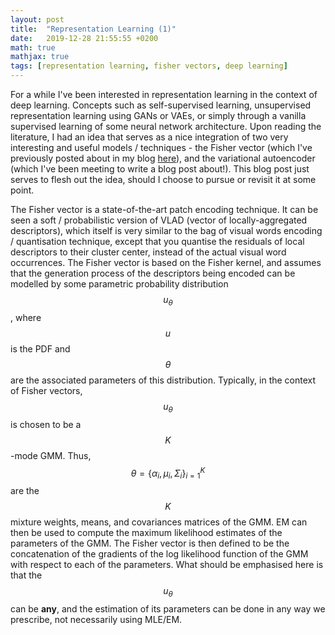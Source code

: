```yaml
---
layout: post
title:  "Representation Learning (1)"
date:   2019-12-28 21:55:55 +0200
math: true
mathjax: true
tags: [representation learning, fisher vectors, deep learning]
---
```



For a while I've been interested in representation learning in the context of deep learning. Concepts such as self-supervised learning, unsupervised representation learning using GANs or VAEs, or simply through a vanilla supervised learning of some neural network architecture. Upon reading the literature, I had an idea that serves as a nice integration of two very interesting and useful models / techniques - the Fisher vector (which I've previously posted about in my blog [here](https://davidtorpey.com/2018/11/25/feature-quantisation.html)), and the variational autoencoder (which I've been meeting to write a blog post about!). This blog post just serves to flesh out the idea, should I choose to pursue or revisit it at some point.

The Fisher vector is a state-of-the-art patch encoding technique. It can be seen a soft / probabilistic version of VLAD (vector of locally-aggregated descriptors), which itself is very similar to the bag of visual words encoding / quantisation technique, except that you quantise the residuals of local descriptors to their cluster center, instead of the actual visual word occurrences. The Fisher vector is based on the Fisher kernel, and assumes that the generation process of the descriptors being encoded can be modelled by some parametric probability distribution $$ u_{\theta} $$, where $$ u $$ is the PDF and $$ \theta $$ are the associated parameters of this distribution. Typically, in the context of Fisher vectors, $$ u_{\theta} $$ is chosen to be a $$ K $$-mode GMM. Thus, $$ \theta = \{\alpha_i, \mu_i, \Sigma_i\}_{i=1}^{K} $$ are the $$ K $$ mixture weights, means, and covariances matrices of the GMM. EM can then be used to compute the maximum likelihood estimates of the parameters of the GMM. The Fisher vector is then defined to be the concatenation of the gradients of the log likelihood function of the GMM with respect to each of the parameters. What should be emphasised here is that the $$ u_{\theta} $$ can be **any**, and the estimation of its parameters can be done in any way we prescribe, not necessarily using MLE/EM.

